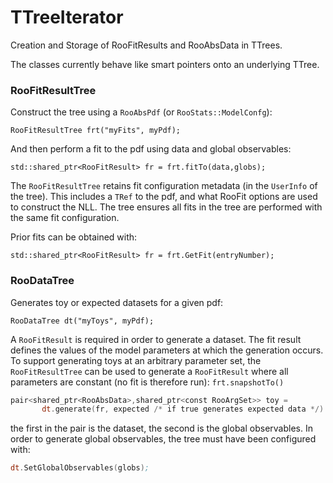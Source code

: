 # TTreeIterator

Creation and Storage of RooFitResults and RooAbsData in TTrees.

The classes currently behave like smart pointers onto an underlying TTree.


### RooFitResultTree

Construct the tree using a `RooAbsPdf` (or `RooStats::ModelConfg`):

```
RooFitResultTree frt("myFits", myPdf);
```

And then perform a fit to the pdf using data and global observables:

```
std::shared_ptr<RooFitResult> fr = frt.fitTo(data,globs);
```

The `RooFitResultTree` retains fit configuration metadata (in the `UserInfo` of the tree). This includes 
a `TRef` to the pdf, and what RooFit options are used to construct the NLL. The tree ensures 
all fits in the tree are performed with the same fit configuration.

Prior fits can be obtained with:

```
std::shared_ptr<RooFitResult> fr = frt.GetFit(entryNumber);
```


### RooDataTree

Generates toy or expected datasets for a given pdf:

```
RooDataTree dt("myToys", myPdf);
```

A `RooFitResult` is required in order to generate a dataset. The fit result defines the 
values of the model parameters at which the generation occurs. To support generating toys at an arbitrary 
parameter set, the `RooFitResultTree` can be used to generate a `RooFitResult` where all parameters are constant 
(no fit is therefore run): `frt.snapshotTo()`

```asm
pair<shared_ptr<RooAbsData>,shared_ptr<const RooArgSet>> toy = 
       dt.generate(fr, expected /* if true generates expected data */)
```

the first in the pair is the dataset, the second is the global observables. In order to generate 
global observables, the tree must have been configured with:

```asm
dt.SetGlobalObservables(globs);
```

